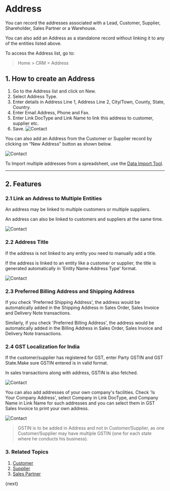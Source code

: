 <!-- add-breadcrumbs -->
# Address

You can record the addresses associated with a Lead, Customer, Supplier, Shareholder, Sales Partner or a Warehouse.

You can also add an Address as a standalone record without linking it to any of the entities listed above.

To access the Address list, go to:
> Home > CRM > Address

## 1. How to create an Address

1. Go to the Address list and click on New.
1. Select Address Type.
1. Enter details in Address Line 1, Address Line 2, City/Town, County, State, Country.
1. Enter Email Address, Phone and Fax.
1. Enter Link DocType and Link Name to link this address to customer, supplier etc.
4. Save.
    <img class="screenshot" alt="Contact" src="{{docs_base_url}}/assets/img/crm/address.png">

You can also add an Address from the Customer or Supplier record by clicking on “New Address" button as shown below.

<img class="screenshot" alt="Contact" src="{{docs_base_url}}/assets/img/crm/address-from-supp.png">

To Import multiple addresses from a spreadsheet, use the [Data Import Tool](/docs/v13/user/manual/en/setting-up/data/data-import).

---
## 2. Features

### 2.1 Link an Address to Multiple Entities

An address may be linked to multiple customers or multiple suppliers.

An address can also be linked to customers and suppliers at the same time.

<img class="screenshot" alt="Contact" src="{{docs_base_url}}/assets/img/crm/link_address_to_multipl_entities.png">

### 2.2 Address Title

If the address is not linked to any entity you need to manually add a title.

If the address is linked to an entity like a customer or supplier, the title is generated automatically in 'Entity Name-Address Type' format.

<img class="screenshot" alt="Contact" src="{{docs_base_url}}/assets/img/crm/address_title_generation.png">

### 2.3 Preferred Billing Address and Shipping Address

If you check 'Preferred Shipping Address', the address would be automatically added in the Shipping Address in Sales Order, Sales Invoice and Delivery Note transactions.

Similarly, if you check 'Preferred Billing Address', the address would be automatically added in the Billing Address in Sales Order, Sales Invoice and Delivery Note transactions.

### 2.4 GST Localization for India
If the customer/supplier has registered for GST, enter Party GSTIN and GST State.Make sure GSTIN entered is in valid format.

In sales transactions along with address, GSTIN is also fetched.

<img class="screenshot" alt="Contact" src="{{docs_base_url}}/assets/img/crm/gstin_in_so.png">

You can also add addresses of your own company's facilities. Check 'Is Your Company Address', select Company in Link DocType, and Company Name in Link Name for such addresses and you can select them in GST Sales Invoice to print your own address.

<img class="screenshot" alt="Contact" src="{{docs_base_url}}/assets/img/crm/own_company_address.png">


>GSTIN is to be added in Address and not in Customer/Supplier, as one Customer/Supplier may have multiple GSTIN (one for each state where he conducts his business).


### 3. Related Topics
1. [Customer](/docs/v13/user/manual/en/CRM/customer)
1. [Supplier](/docs/v13/user/manual/en/buying)
1. [Sales Partner](/docs/v13/user/manual/en/selling)

{next}
